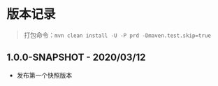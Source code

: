 # 版本记录

> 打包命令：`mvn clean install -U -P prd -Dmaven.test.skip=true`

## 1.0.0-SNAPSHOT - 2020/03/12
- 发布第一个快照版本